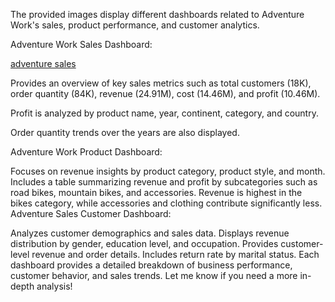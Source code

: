 The provided images display different dashboards related to Adventure Work's sales, product performance, and customer analytics.

Adventure Work Sales Dashboard:

<a href="https://github.com/Aggarwalbhavya48/Data-Analysis-Dashboards/blob/main/Screenshot%202025-03-16%20172730.png"> adventure sales</a>

Provides an overview of key sales metrics such as total customers (18K), order quantity (84K), revenue (24.91M), cost (14.46M), and profit (10.46M).

Profit is analyzed by product name, year, continent, category, and country.

Order quantity trends over the years are also displayed.

Adventure Work Product Dashboard:

Focuses on revenue insights by product category, product style, and month.
Includes a table summarizing revenue and profit by subcategories such as road bikes, mountain bikes, and accessories.
Revenue is highest in the bikes category, while accessories and clothing contribute significantly less.
Adventure Sales Customer Dashboard:

Analyzes customer demographics and sales data.
Displays revenue distribution by gender, education level, and occupation.
Provides customer-level revenue and order details.
Includes return rate by marital status.
Each dashboard provides a detailed breakdown of business performance, customer behavior, and sales trends. Let me know if you need a more in-depth analysis!
